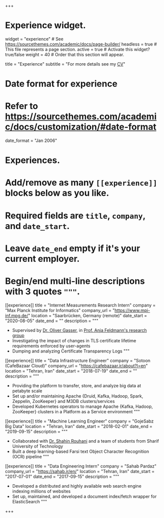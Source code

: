 +++
# Experience widget.
widget = "experience"  # See https://sourcethemes.com/academic/docs/page-builder/
headless = true  # This file represents a page section.
active = true  # Activate this widget? true/false
weight = 40  # Order that this section will appear.

title = "Experience"
subtitle = "For more details see my [CV](media/AminKarbas_cv.pdf)"

# Date format for experience
#   Refer to https://sourcethemes.com/academic/docs/customization/#date-format
date_format = "Jan 2006"

# Experiences.
#   Add/remove as many `[[experience]]` blocks below as you like.
#   Required fields are `title`, `company`, and `date_start`.
#   Leave `date_end` empty if it's your current employer.
#   Begin/end multi-line descriptions with 3 quotes `"""`.

[[experience]]
  title = "Internet Measurements Research Intern"
  company = "Max Planck Institute for Informatics"
  company_url = "https://www.mpi-inf.mpg.de/"
  location = "Saarbrücken, Germany (remote)"
  date_start = "2020-08-05"
  date_end = ""
  description = """
  - Supervised by [Dr. Oliver Gasser](https://www.mpi-inf.mpg.de/departments/inet/people/oliver-gasser), in [Prof. Anja Feldmann's research group](https://www.mpi-inf.mpg.de/departments/inet)
  - Investigating the impact of changes in TLS certificate lifetime requirements enforced by user-agents
  - Dumping and analyzing Certificate Transparency Logs
  """

[[experience]]
  title = "Data Infrastructure Engineer"
  company = "Sotoon (CafeBazaar Cloud)"
  company_url = "https://cafebazaar.ir/about?l=en"
  location = "Tehran, Iran"
  date_start = "2018-07-19"
  date_end = ""
  description = """
  - Providing the platform to transfer, store, and analyze big data at petabyte scale
  - Set up and/or maintaining Apache {Druid, Kafka, Hadoop, Spark, Zeppelin, ZooKeeper} and M3DB clusters/services
  - Developed Kubernetes operators to manage Apache {Kafka, Hadoop, ZooKeeper} clusters in a Platform as a Service environment
  """

[[experience]]
  title = "Machine Learning Engineer"
  company = "GojeSabz Big Data"
  location = "Tehran, Iran"
  date_start = "2018-02-01"
  date_end = "2019-09-15"
  description = """
  - Collaborated with [Dr. Shahin Rouhani](http://physics.sharif.ir/~web/shahin-rouhani/) and a team of students from Sharif University of Technology
  - Built a deep learning-based Farsi text Object Character Recognition (OCR) pipeline
  """

[[experience]]
  title = "Data Engineering Intern"
  company = "Sahab Pardaz"
  company_url = "https://sahab.ir/en/"
  location = "Tehran, Iran"
  date_start = "2017-07-01"
  date_end = "2017-09-15"
  description = """
  - Developed a distributed and highly available web search engine indexing millions of websites
  - Set up, maintained, and developed a document index/fetch wrapper for ElasticSearch
  """

+++

